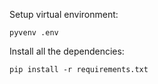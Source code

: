 Setup virtual environment:

    pyvenv .env

Install all the dependencies:

    pip install -r requirements.txt
